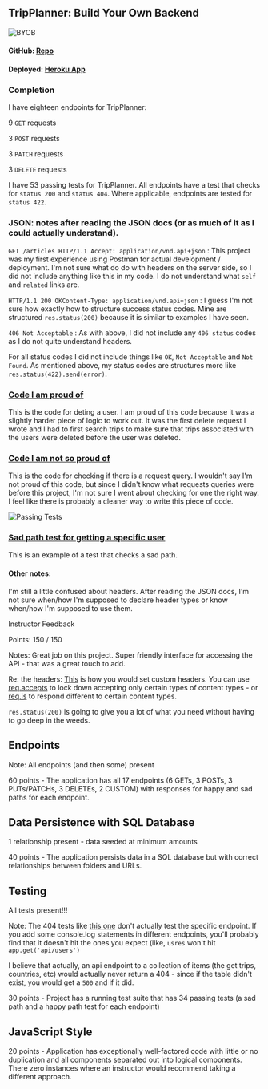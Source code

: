 ## TripPlanner: Build Your Own Backend

![BYOB](http://g.recordit.co/avaxlIqDFr.gif)

#### GitHub: [Repo](https://github.com/devinmarieb/trip-planner)

#### Deployed: [Heroku App ](https://tripplannerprjct.herokuapp.com/)

### Completion

I have eighteen endpoints for TripPlanner:

9 `GET` requests

3 `POST` requests

3 `PATCH` requests

3 `DELETE` requests

I have 53 passing tests for TripPlanner. All endpoints have a test that checks for `status 200` and `status 404`. Where applicable, endpoints are tested for `status 422`.

### JSON: notes after reading the JSON docs (or as much of it as I could actually understand).

`GET /articles HTTP/1.1 Accept: application/vnd.api+json` : This project was my first experience using Postman for actual development / deployment. I'm not sure what do do with headers on the server side, so I did not include anything like this in my code. I do not understand what `self` and `related` links are.

`HTTP/1.1 200 OKContent-Type: application/vnd.api+json` : I guess I'm not sure how exactly how to structure success status codes. Mine are structured `res.status(200)` because it is similar to examples I have seen.

`406 Not Acceptable` : As with above, I did not include any `406 status` codes as I do not quite understand headers.

For all status codes I did not include things like `OK`, `Not Acceptable` and `Not Found`. As mentioned above, my status codes are structures more like `res.status(422).send(error)`.

### [Code I am proud of](https://github.com/devinmarieb/trip-planner/blob/master/server.js#L235-L254)

This is the code for deting a user. I am proud of this code because it was a slightly harder piece of logic to work out. It was the first delete request I wrote and I had to first search trips to make sure that trips associated with the users were deleted before the user was deleted.

### [Code I am not so proud of](https://github.com/devinmarieb/trip-planner/blob/master/server.js#L21-L40)

This is the code for checking if there is a request query. I wouldn't say I'm not proud of this code, but since I didn't know what requests queries were before this project, I'm not sure I went about checking for one the right way. I feel like there is probably a cleaner way to write this piece of code.

![Passing Tests](http://g.recordit.co/SvSnkOcsP9.gif)

### [Sad path test for getting a specific user](https://github.com/devinmarieb/trip-planner/blob/master/tests/server-test.js#L173-L191)

This is an example of a test that checks a sad path.

#### Other notes:

I'm still a little confused about headers. After reading the JSON docs, I'm not sure when/how I'm supposed to declare header types or know when/how I'm supposed to use them.

Instructor Feedback

Points: 150 / 150

Notes: Great job on this project. Super friendly interface for accessing the API - that was a great touch to add.

Re: the headers: [This](http://expressjs.com/en/4x/api.html#setHeaders) is how you would set custom headers. You can use [req.accepts](http://expressjs.com/en/4x/api.html#req.accepts) to lock down accepting only certain types of content types - or [req.is](http://expressjs.com/en/4x/api.html#req.is) to respond different to certain content types.

`res.status(200)` is going to give you a lot of what you need without having to go deep in the weeds. 

## Endpoints

Note: All endpoints (and then some) present

60 points - The application has all 17 endpoints (6 GETs, 3 POSTs, 3 PUTs/PATCHs, 3 DELETEs, 2 CUSTOM) with responses for happy and sad paths for each endpoint.

## Data Persistence with SQL Database

1 relationship present - data seeded at minimum amounts

40 points - The application persists data in a SQL database but with correct relationships between folders and URLs.

## Testing

All tests present!!!

Note: The 404 tests like [this one](https://github.com/devinmarieb/trip-planner/blob/master/tests/server-test.js#L45-L46) don't actually test the specific endpoint. If you add some console.log statements in different endpoints, you'll probably find that it doesn't hit the ones you expect (like, `usres` won't hit `app.get('api/users')`

I believe that actually, an api endpoint to a collection of items (the get trips, countries, etc) would actually never return a 404 - since if the table didn't exist, you would get a `500` and if it did. 

30 points - Project has a running test suite that has 34 passing tests (a sad path and a happy path test for each endpoint)

## JavaScript Style

20 points - Application has exceptionally well-factored code with little or no duplication and all components separated out into logical components. There zero instances where an instructor would recommend taking a different approach.
